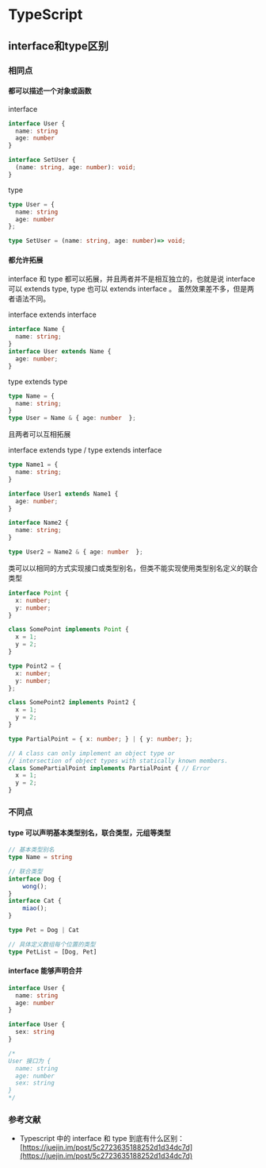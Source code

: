 # TypeScript

## interface和type区别

### 相同点

#### 都可以描述一个对象或函数

interface

```ts
interface User {
  name: string
  age: number
}

interface SetUser {
  (name: string, age: number): void;
}
```

type

```ts
type User = {
  name: string
  age: number
};

type SetUser = (name: string, age: number)=> void;
```

#### 都允许拓展

interface 和 type 都可以拓展，并且两者并不是相互独立的，也就是说 interface 可以 extends type, type 也可以 extends interface 。 虽然效果差不多，但是两者语法不同。

interface extends interface

```ts
interface Name {
  name: string;
}
interface User extends Name {
  age: number;
}
```

type extends type

```ts
type Name = {
  name: string;
}
type User = Name & { age: number  };
```

且两者可以互相拓展

interface extends type / type extends interface

```ts
type Name1 = {
  name: string;
}

interface User1 extends Name1 {
  age: number;
}

interface Name2 {
  name: string;
}

type User2 = Name2 & { age: number  };
```

类可以以相同的方式实现接口或类型别名，但类不能实现使用类型别名定义的联合类型

```ts
interface Point {
  x: number;
  y: number;
}

class SomePoint implements Point {
  x = 1;
  y = 2;
}

type Point2 = {
  x: number;
  y: number;
};

class SomePoint2 implements Point2 {
  x = 1;
  y = 2;
}

type PartialPoint = { x: number; } | { y: number; };

// A class can only implement an object type or 
// intersection of object types with statically known members.
class SomePartialPoint implements PartialPoint { // Error
  x = 1;
  y = 2;
}
```

### 不同点

#### type 可以声明基本类型别名，联合类型，元组等类型

```ts
// 基本类型别名
type Name = string

// 联合类型
interface Dog {
    wong();
}
interface Cat {
    miao();
}

type Pet = Dog | Cat

// 具体定义数组每个位置的类型
type PetList = [Dog, Pet]
```

#### interface 能够声明合并

```ts
interface User {
  name: string
  age: number
}

interface User {
  sex: string
}

/*
User 接口为 {
  name: string
  age: number
  sex: string
}
*/
```

### 参考文献

- Typescript 中的 interface 和 type 到底有什么区别：[https://juejin.im/post/5c2723635188252d1d34dc7d](https://juejin.im/post/5c2723635188252d1d34dc7d)
